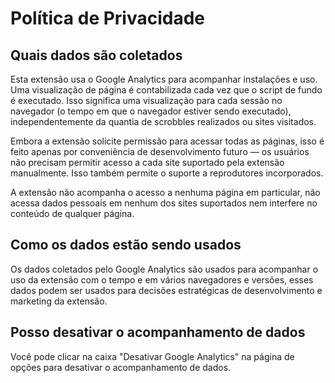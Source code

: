 # Política de Privacidade

## Quais dados são coletados

Esta extensão usa o Google Analytics para acompanhar instalações e uso. Uma visualização de página é contabilizada cada vez que o script de fundo é executado. Isso significa uma visualização para cada sessão no navegador (o tempo em que o navegador estiver sendo executado), independentemente da quantia de scrobbles realizados ou sites visitados.

Embora a extensão solicite permissão para acessar todas as páginas, isso é feito apenas por conveniência de desenvolvimento futuro — os usuários não precisam permitir acesso a cada site suportado pela extensão manualmente. Isso também permite o suporte a reprodutores incorporados.

A extensão não acompanha o acesso a nenhuma página em particular, não acessa dados pessoais em nenhum dos sites suportados nem interfere no conteúdo de qualquer página.

## Como os dados estão sendo usados

Os dados coletados pelo Google Analytics são usados para acompanhar o uso da extensão com o tempo e em vários navegadores e versões, esses dados podem ser usados para decisões estratégicas de desenvolvimento e marketing da extensão.

## Posso desativar o acompanhamento de dados

Você pode clicar na caixa "Desativar Google Analytics" na página de opções para desativar o acompanhamento de dados.
